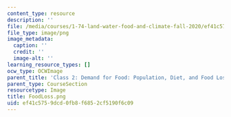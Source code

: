 ```yaml
---
content_type: resource
description: ''
file: /media/courses/1-74-land-water-food-and-climate-fall-2020/ef41c5759dcd0fb8f6852cf5190f6c09_FoodLoss.png
file_type: image/png
image_metadata:
  caption: ''
  credit: ''
  image-alt: ''
learning_resource_types: []
ocw_type: OCWImage
parent_title: 'Class 2: Demand for Food: Population, Diet, and Food Loss'
parent_type: CourseSection
resourcetype: Image
title: FoodLoss.png
uid: ef41c575-9dcd-0fb8-f685-2cf5190f6c09
---
```

